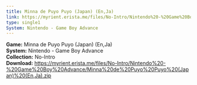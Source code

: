 ```yaml
---
title: Minna de Puyo Puyo (Japan) (En,Ja)
link: https://myrient.erista.me/files/No-Intro/Nintendo%20-%20Game%20Boy%20Advance/Minna%20de%20Puyo%20Puyo%20(Japan)%20(En,Ja).zip
type: single1
System: Nintendo - Game Boy Advance
---
```

<b>Game:</b> Minna de Puyo Puyo (Japan) (En,Ja)<br>
<b>System:</b> Nintendo - Game Boy Advance<br>
<b>Collection:</b> No-Intro<br>
<b>Download:</b> https://myrient.erista.me/files/No-Intro/Nintendo%20-%20Game%20Boy%20Advance/Minna%20de%20Puyo%20Puyo%20(Japan)%20(En,Ja).zip